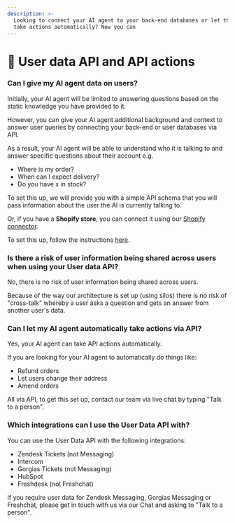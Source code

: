 ```yaml
---
description: >-
  Looking to connect your AI agent to your back-end databases or let the agent
  take actions automatically? Now you can
---
```


# 👤 User data API and API actions

### Can I give my AI agent data on users?

Initially, your AI agent will be limited to answering questions based on the static knowledge you have provided to it.

However, you can give your AI agent additional background and context to answer user queries by connecting your back-end or user databases via API.

As a result, your AI agent will be able to understand who it is talking to and answer specific questions about their account e.g.&#x20;

* Where is my order?&#x20;
* When can I expect delivery?
* Do you have x in stock?

To set this up, we will provide you with a simple API schema that you will pass information about the user the AI is currently talking to.

Or, if you have a **Shopify store**, you can connect it using our [Shopify connector](../shopify.md).

To set this up, follow the instructions [here](user-data-api-setup.md).

### Is there a risk of user information being shared across users when using your User data API?&#x20;

No, there is no risk of user information being shared across users.

Because of the way our architecture is set up (using silos) there is no risk of "cross-talk" whereby a user asks a question and gets an answer from another user's data.

### Can I let my AI agent automatically take actions via API?

Yes, your AI agent can take API actions automatically.

If you are looking for your AI agent to automatically do things like:

* Refund orders
* Let users change their address
* Amend orders

All via API, to get this set up, contact our team via live chat by typing "Talk to a person".

### Which integrations can I use the User Data API with?

You can use the User Data API with the following integrations:

* Zendesk Tickets (not Messaging)
* Intercom
* Gorgias Tickets (not Messaging)
* HubSpot
* Freshdesk (not Freshchat)

If you require user data for Zendesk Messaging, Gorgias Messaging or Freshchat, please get in touch with us via our Chat and asking to "Talk to a person".

